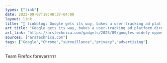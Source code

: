 ```yaml
---
types: ["link"]
date: 2023-09-07T19:48:37-04:00
layout: link
title: "🔗 linkblog: Google gets its way, bakes a user-tracking ad platform directly into Chrome | Ars Technica'"
art_title: "Google gets its way, bakes a user-tracking ad platform directly into Chrome | Ars Technica"
art_link: "https://arstechnica.com/gadgets/2023/09/googles-widely-opposed-ad-platform-the-privacy-sandbox-launches-in-chrome/"
sources: ["arstechnica.com"]
tags: ["Google","Chrome","surveillance","privacy","advertising"]
---
```

Team Firefox foreverrrrrr  
 

